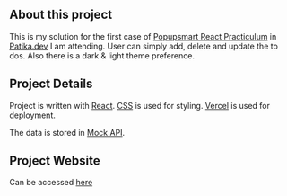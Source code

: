 ## About this project

This is my solution for the first case of [Popupsmart React Practiculum](https://docs.google.com/document/d/1Tu-bsyw5FC6XZV5olu-5ZzKiQNcInNw5E5NHGTeg7Kc/edit) in [Patika.dev](https://www.patika.dev/) I am attending. User can simply add, delete and update the to dos. Also there is a dark & light theme preference.

## Project Details

Project is written with [React](https://reactjs.org/). [CSS](https://www.w3.org/Style/CSS/Overview.en.html) is used for styling.  [Vercel](https://vercel.com/) is used for deployment.

The data is stored in [Mock API](https://mockapi.io/).

## Project Website

Can be accessed [here](https://popupsmart-todo.vercel.app/)
